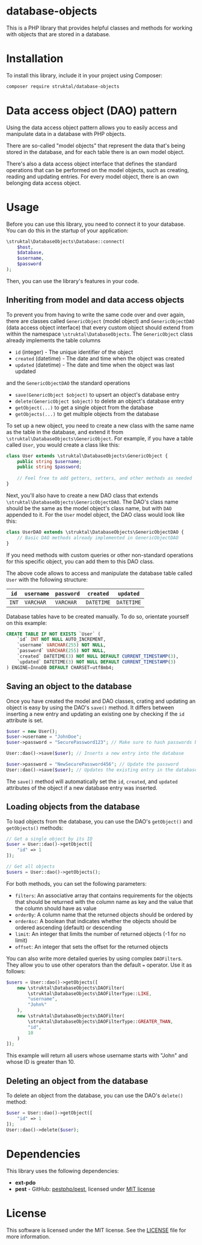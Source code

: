 # database-objects

This is a PHP library that provides helpful classes and methods for working with objects that are stored in a database.

# Installation

To install this library, include it in your project using Composer:

```bash
composer require struktal/database-objects
```

# Data access object (DAO) pattern

Using the data access object pattern allows you to easily access and manipulate data in a database with PHP objects.

There are so-called "model objects" that represent the data that's being stored in the database, and for each table there is an own model object.

There's also a data access object interface that defines the standard operations that can be performed on the model objects, such as creating, reading and updating entries.
For every model object, there is an own belonging data access object.

# Usage

Before you can use this library, you need to connect it to your database.
You can do this in the startup of your application:

```php
\struktal\DatabaseObjects\Database::connect(
    $host,
    $database,
    $username,
    $password
);
```

Then, you can use the library's features in your code.

## Inheriting from model and data access objects

To prevent you from having to write the same code over and over again, there are classes called `GenericObject` (model object) and `GenericObjectDAO` (data access object interface) that every custom object should extend from within the namespace `\struktal\DatabaseObjects`. The `GenericObject` class already implements the table columns

- `id` (integer) - The unique identifier of the object
- `created` (datetime) - The date and time when the object was created
- `updated` (datetime) - The date and time when the object was last updated

and the `GenericObjectDAO` the standard operations

- `save(GenericObject $object)` to upsert an object's database entry
- `delete(GenericObject $object)` to delete an object's database entry
- `getObject(...)` to get a single object from the database
- `getObjects(...)` to get multiple objects from the database

To set up a new object, you need to create a new class with the same name as the table in the database, and extend it from `\struktal\DatabaseObjects\GenericObject`.
For example, if you have a table called `User`, you would create a class like this:

```php
class User extends \struktal\DatabaseObjects\GenericObject {
    public string $username;
    public string $password;
    
    // Feel free to add getters, setters, and other methods as needed
}
```

Next, you'll also have to create a new DAO class that extends `\struktal\DatabaseObjects\GenericObjectDAO`.
The DAO's class name should be the same as the model object's class name, but with `DAO` appended to it.
For the `User` model object, the DAO class would look like this:

```php
class UserDAO extends \struktal\DatabaseObjects\GenericObjectDAO {
    // Basic DAO methods already implemented in GenericObjectDAO
}
```

If you need methods with custom queries or other non-standard operations for this specific object, you can add them to this DAO class.

The above code allows to access and manipulate the database table called `User` with the following structure:

| `id`  | `username` | `password` | `created`  | `updated`  |
|-------|------------|------------|------------|------------|
| `INT` | `VARCHAR`  | `VARCHAR`  | `DATETIME` | `DATETIME` |

Database tables have to be created manually.
To do so, orientate yourself on this example:

```sql
CREATE TABLE IF NOT EXISTS `User` (
    `id` INT NOT NULL AUTO_INCREMENT,
    `username` VARCHAR(255) NOT NULL,
    `password` VARCHAR(255) NOT NULL,
    `created` DATETIME(3) NOT NULL DEFAULT CURRENT_TIMESTAMP(3),
    `updated` DATETIME(3) NOT NULL DEFAULT CURRENT_TIMESTAMP(3)
) ENGINE=InnoDB DEFAULT CHARSET=utf8mb4;
```

## Saving an object to the database

Once you have created the model and DAO classes, crating and updating an object is easy by using the DAO's `save()` method.
It differs between inserting a new entry and updating an existing one by checking if the `id` attribute is set.

```php
$user = new User();
$user->username = "JohnDoe";
$user->password = "SecurePassword123"; // Make sure to hash passwords before saving them!

User::dao()->save($user); // Inserts a new entry into the database

$user->password = "NewSecurePassword456"; // Update the password
User::dao()->save($user); // Updates the existing entry in the database
```

The `save()` method will automatically set the `id`, `created`, and `updated` attributes of the object if a new database entry was inserted.

## Loading objects from the database

To load objects from the database, you can use the DAO's `getObject()` and `getObjects()` methods:

```php
// Get a single object by its ID
$user = User::dao()->getObject([
    "id" => 1
]);

// Get all objects
$users = User::dao()->getObjects();
```

For both methods, you can set the following parameters:

- `filters`: An associative array that contains requirements for the objects that should be returned with the column name as key and the value that the column should have as value
- `orderBy`: A column name that the returned objects should be ordered by
- `orderAsc`: A boolean that indicates whether the objects should be ordered ascending (default) or descending
- `limit`: An integer that limits the number of returned objects (-1 for no limit)
- `offset`: An integer that sets the offset for the returned objects

You can also write more detailed queries by using complex `DAOFilter`s.
They allow you to use other operators than the default `=` operator.
Use it as follows:

```php
$users = User::dao()->getObjects([
    new \struktal\DatabaseObjects\DAOFilter(
        \struktal\DatabaseObjects\DAOFilterType::LIKE,
        "username",
        "John%"
    ),
    new \struktal\DatabaseObjects\DAOFilter(
        \struktal\DatabaseObjects\DAOFilterType::GREATER_THAN,
        "id",
        10
    )
]);
```

This example will return all users whose username starts with "John" and whose ID is greater than 10.

## Deleting an object from the database

To delete an object from the database, you can use the DAO's `delete()` method:

```php
$user = User::dao()->getObject([
    "id" => 1
]);
User::dao()->delete($user);
```

# Dependencies

This library uses the following dependencies:

- **ext-pdo**
- **pest** - GitHub: [pestphp/pest](https://github.com/pestphp/pest), licensed under [MIT license](https://github.com/pestphp/pest/blob/3.x/LICENSE.md)

# License

This software is licensed under the MIT license.
See the [LICENSE](LICENSE) file for more information.
